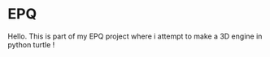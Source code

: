 # EPQ

Hello. 
This is part of my EPQ project where i attempt to make a 3D engine in python turtle ! 

